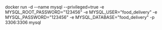 docker run -d --name mysql --privileged=true -e MYSQL_ROOT_PASSWORD="123456" -e MYSQL_USER="food_delivery" -e MYSQL_PASSWORD="123456" -e MYSQL_DATABASE="food_delivery" -p 3306:3306 mysql